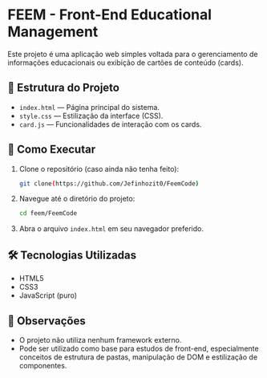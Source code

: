 
# FEEM - Front-End Educational Management

Este projeto é uma aplicação web simples voltada para o gerenciamento de informações educacionais ou exibição de cartões de conteúdo (cards).

## 📁 Estrutura do Projeto

- `index.html` — Página principal do sistema.
- `style.css` — Estilização da interface (CSS).
- `card.js` — Funcionalidades de interação com os cards.

## 🚀 Como Executar

1. Clone o repositório (caso ainda não tenha feito):
   ```bash
   git clone(https://github.com/Jefinhozit0/FeemCode)
   ```

2. Navegue até o diretório do projeto:
   ```bash
   cd feem/FeemCode
   ```

3. Abra o arquivo `index.html` em seu navegador preferido.

## 🛠 Tecnologias Utilizadas

- HTML5
- CSS3
- JavaScript (puro)

## 📌 Observações

- O projeto não utiliza nenhum framework externo.
- Pode ser utilizado como base para estudos de front-end, especialmente conceitos de estrutura de pastas, manipulação de DOM e estilização de componentes.


